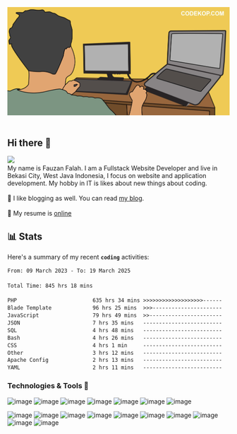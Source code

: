 ![image](https://raw.githubusercontent.com/fauzan1892/fauzan1892/master/assets/img/anang-min.jpg)
<br>
<br>
## Hi there 👋 
![](https://komarev.com/ghpvc/?username=fauzan1892)
<br>
My name is Fauzan Falah. I am a Fullstack Website Developer and  live in Bekasi City, West Java Indonesia, I focus on website and application development. My hobby in IT is likes about new things about coding.
<br>
<br>
:pencil: I like blogging as well. You can read [my blog](https://www.codekop.com/).
<br>
<br>
:construction_worker: My resume is [online](https://fauzan.codekop.com/)

## 📊 Stats
Here's a summary of my recent **`coding`** activities:

<!--START_SECTION:waka-->

```txt
From: 09 March 2023 - To: 19 March 2025

Total Time: 845 hrs 18 mins

PHP                        635 hrs 34 mins >>>>>>>>>>>>>>>>>>>------   75.19 %
Blade Template             96 hrs 25 mins  >>>----------------------   11.41 %
JavaScript                 79 hrs 49 mins  >>-----------------------   09.44 %
JSON                       7 hrs 35 mins   -------------------------   00.90 %
SQL                        4 hrs 48 mins   -------------------------   00.57 %
Bash                       4 hrs 26 mins   -------------------------   00.52 %
CSS                        4 hrs 1 min     -------------------------   00.48 %
Other                      3 hrs 12 mins   -------------------------   00.38 %
Apache Config              2 hrs 13 mins   -------------------------   00.26 %
YAML                       2 hrs 11 mins   -------------------------   00.26 %
```

<!--END_SECTION:waka-->
### Technologies & Tools :wrench:

![image](https://img.shields.io/badge/Linux-FCC624?style=for-the-badge&logo=linux&logoColor=black)
![image](https://img.shields.io/badge/github-%23121011.svg?style=for-the-badge&logo=github&logoColor=white)
![image](https://img.shields.io/badge/html5-%23E34F26.svg?style=for-the-badge&logo=html5&logoColor=white)
![image](https://img.shields.io/badge/css3-%231572B6.svg?style=for-the-badge&logo=css3&logoColor=white)
![image](https://img.shields.io/badge/javascript-%23323330.svg?style=for-the-badge&logo=javascript&logoColor=%23F7DF1E)
![image](https://img.shields.io/badge/php-%23777BB4.svg?style=for-the-badge&logo=php&logoColor=white)
![image](https://img.shields.io/badge/mysql-%2300f.svg?style=for-the-badge&logo=mysql&logoColor=white)

![image](https://img.shields.io/badge/webpack-%238DD6F9.svg?style=for-the-badge&logo=webpack&logoColor=black)
![image](https://img.shields.io/badge/bootstrap-%23563D7C.svg?style=for-the-badge&logo=bootstrap&logoColor=white)
![image](https://img.shields.io/badge/vuejs-%2335495e.svg?style=for-the-badge&logo=vue&logoColor=%234FC08D)
![image](https://img.shields.io/badge/NuxtJS-black.svg?style=for-the-badge&logo=nuxt&logoColor=white)
![image](https://img.shields.io/badge/ReactJS-blue.svg?style=for-the-badge&logo=react&logoColor=white)
![image](https://img.shields.io/badge/NextJS-black.svg?style=for-the-badge&logo=next&logoColor=white)
![image](https://img.shields.io/badge/jquery-%230769AD.svg?style=for-the-badge&logo=jquery&logoColor=white)
![image](https://img.shields.io/badge/laravel-%23FF2D20.svg?style=for-the-badge&logo=laravel&logoColor=white)
![image](https://img.shields.io/badge/adobephotoshop-%2331A8FF.svg?style=for-the-badge&logo=adobephotoshop&logoColor=white)
![image](https://img.shields.io/badge/VisualStudioCode-0078d7.svg?style=for-the-badge&logo=visual-studio-code&logoColor=white)
<br><br>
<!-- ### My Github Stats :chart_with_upwards_trend:
![image](https://github-readme-streak-stats.herokuapp.com/?user=fauzan1892&theme=dark&card_width=520) -->


